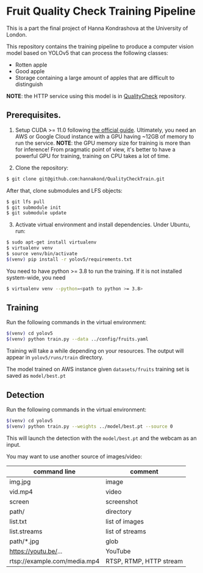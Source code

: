 # Fruit Quality Check Training Pipeline

This is a part the final project of Hanna Kondrashova at the University of London.

This repository contains the training pipeline to produce a computer vision model 
based on YOLOv5 that can process the following classes:
- Rotten apple
- Good apple
- Storage containing a large amount of apples that are difficult to distinguish

__NOTE__: the HTTP service using this model is in
[QualityCheck](https://github.com/hannakond/QualityCheck) repository.

## Prerequisites.

1. Setup CUDA >= 11.0 following [the official guide](https://docs.nvidia.com/cuda/cuda-installation-guide-linux/).
Ultimately, you need an AWS or Google Cloud instance with a GPU having ~12GB of memory to run the service.
__NOTE__: the GPU memory size for training is more than for inference! From pragmatic point of view,
it's better to have a powerful GPU for training, training on CPU takes a lot of time.

2. Clone the repository:

```bash
$ git clone git@github.com:hannakond/QualityCheckTrain.git
```

After that, clone submodules and LFS objects:

```bash
$ git lfs pull
$ git submodule init
$ git submodule update
```

3. Activate virtual environment and install dependencies. Under Ubuntu, run:

```bash
$ sudo apt-get install virtualenv
$ virtualenv venv
$ source venv/bin/activate
$(venv) pip install -r yolov5/requirements.txt
```

You need to have python >= 3.8 to run the training. If it is not installed system-wide, you need
```bash
$ virtualenv venv --python=<path to python >= 3.8>
```

## Training

Run the following commands in the virtual environment:

```bash
$(venv) cd yolov5
$(venv) python train.py --data ../config/fruits.yaml
```

Training will take a while depending on your resources.
The output will appear in `yolov5/runs/train` directory.

The model trained on AWS instance given `datasets/fruits` training set is saved
as `model/best.pt`

## Detection

Run the following commands in the virtual environment:

```bash
$(venv) cd yolov5
$(venv) python train.py --weights ../model/best.pt --source 0
```

This will launch the detection with the `model/best.pt` and the webcam as an input.

You may want to use another source of images/video:

|command line|comment|
|------------|-------|
|img.jpg|image|
|vid.mp4|video|
|screen|screenshot|
|path/|directory|
|list.txt|list of images|
|list.streams|list of streams|
|path/*.jpg|glob|
|https://youtu.be/...|YouTube|
|rtsp://example.com/media.mp4|RTSP, RTMP, HTTP stream|